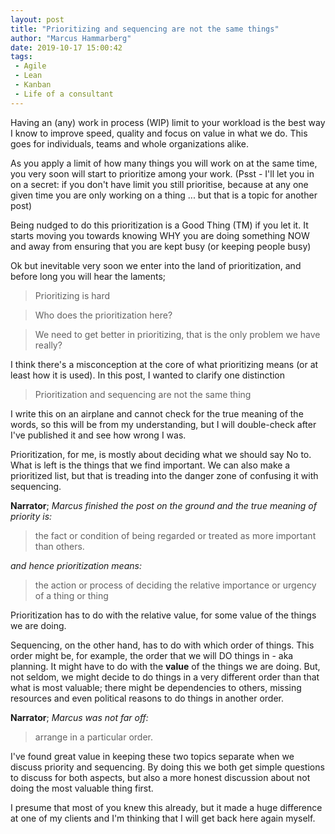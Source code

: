 ```yaml
---
layout: post
title: "Prioritizing and sequencing are not the same things"
author: "Marcus Hammarberg"
date: 2019-10-17 15:00:42
tags:
 - Agile
 - Lean
 - Kanban
 - Life of a consultant
---
```


Having an (any) work in process (WIP) limit to your workload is the best way I know to improve speed, quality and focus on value in what we do. This goes for individuals, teams and whole organizations alike. 

As you apply a limit of how many things you will work on at the same time, you very soon will start to prioritize among your work. (Psst - I'll let you in on a secret: if you don't have limit you still prioritise, because at any one given time you are only working on a thing ... but that is a topic for another post)

Being nudged to do this prioritization is a Good Thing (TM) if you let it. It starts moving you towards knowing WHY you are doing something NOW and away from ensuring that you are kept busy (or keeping people busy) 

Ok but inevitable very soon we enter into the land of prioritization, and before long you will hear the laments;

> Prioritizing is hard

> Who does the prioritization here?

> We need to get better in prioritizing, that is the only problem we have really?

I think there's a misconception at the core of what prioritizing means (or at least how it is used). In this post, I wanted to clarify one distinction

> Prioritization and sequencing are not the same thing

<!-- excerpt-end -->

I write this on an airplane and cannot check for the true meaning of the words, so this will be from my understanding, but I will double-check after I've published it and see how wrong I was. 

Prioritization, for me, is mostly about deciding what we should say No to. What is left is the things that we find important. We can also make a prioritized list, but that is treading into the danger zone of confusing it with sequencing. 

**Narrator**; *Marcus finished the post on the ground and the true meaning of priority is:* 

> the fact or condition of being regarded or treated as more important than others.

*and hence prioritization means:*

>the action or process of deciding the relative importance or urgency of a thing or thing



Prioritization has to do with the relative value, for some value of the things we are doing.  



Sequencing, on the other hand, has to do with which order of things. This order might be, for example, the order that we will DO things in - aka planning. It might have to do with the **value** of the things we are doing. But, not seldom, we might decide to do things in a very different order than that what is most valuable; there might be dependencies to others, missing resources and even political reasons to do things in another order. 

**Narrator**; *Marcus was not far off:* 

> arrange in a particular order.



I've found great value in keeping these two topics separate when we discuss priority and sequencing. By doing this we both get simple questions to discuss for both aspects, but also a more honest discussion about not doing the most valuable thing first. 

I presume that most of you knew this already, but it made a huge difference at one of my clients and I'm thinking that I will get back here again myself. 
